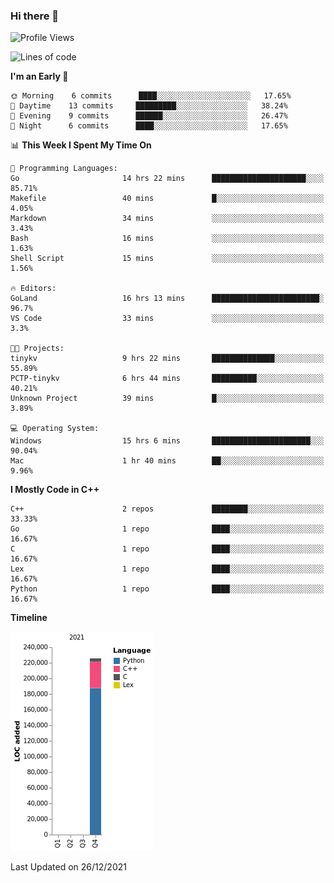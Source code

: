 ### Hi there 👋

<!--START_SECTION:waka-->
![Profile Views](http://img.shields.io/badge/Profile%20Views-7-blue)

![Lines of code](https://img.shields.io/badge/From%20Hello%20World%20I%27ve%20Written-226%20Thousand%20lines%20of%20code-blue)

**I'm an Early 🐤** 

```text
🌞 Morning    6 commits      ████░░░░░░░░░░░░░░░░░░░░░   17.65% 
🌆 Daytime    13 commits     █████████░░░░░░░░░░░░░░░░   38.24% 
🌃 Evening    9 commits      ██████░░░░░░░░░░░░░░░░░░░   26.47% 
🌙 Night      6 commits      ████░░░░░░░░░░░░░░░░░░░░░   17.65%

```


📊 **This Week I Spent My Time On** 

```text
💬 Programming Languages: 
Go                       14 hrs 22 mins      █████████████████████░░░░   85.71% 
Makefile                 40 mins             █░░░░░░░░░░░░░░░░░░░░░░░░   4.05% 
Markdown                 34 mins             ░░░░░░░░░░░░░░░░░░░░░░░░░   3.43% 
Bash                     16 mins             ░░░░░░░░░░░░░░░░░░░░░░░░░   1.63% 
Shell Script             15 mins             ░░░░░░░░░░░░░░░░░░░░░░░░░   1.56%

🔥 Editors: 
GoLand                   16 hrs 13 mins      ████████████████████████░   96.7% 
VS Code                  33 mins             ░░░░░░░░░░░░░░░░░░░░░░░░░   3.3%

🐱‍💻 Projects: 
tinykv                   9 hrs 22 mins       ██████████████░░░░░░░░░░░   55.89% 
PCTP-tinykv              6 hrs 44 mins       ██████████░░░░░░░░░░░░░░░   40.21% 
Unknown Project          39 mins             █░░░░░░░░░░░░░░░░░░░░░░░░   3.89%

💻 Operating System: 
Windows                  15 hrs 6 mins       ██████████████████████░░░   90.04% 
Mac                      1 hr 40 mins        ██░░░░░░░░░░░░░░░░░░░░░░░   9.96%

```

**I Mostly Code in C++** 

```text
C++                      2 repos             ████████░░░░░░░░░░░░░░░░░   33.33% 
Go                       1 repo              ████░░░░░░░░░░░░░░░░░░░░░   16.67% 
C                        1 repo              ████░░░░░░░░░░░░░░░░░░░░░   16.67% 
Lex                      1 repo              ████░░░░░░░░░░░░░░░░░░░░░   16.67% 
Python                   1 repo              ████░░░░░░░░░░░░░░░░░░░░░   16.67%

```


**Timeline**

![Chart not found](https://raw.githubusercontent.com/h3n4l/h3n4l/main/charts/bar_graph.png) 


 Last Updated on 26/12/2021
<!--END_SECTION:waka-->

